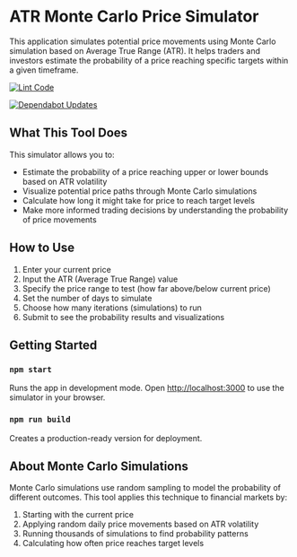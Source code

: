 # ATR Monte Carlo Price Simulator

This application simulates potential price movements using Monte Carlo simulation based on Average True Range (ATR). It helps traders and investors estimate the probability of a price reaching specific targets within a given timeframe.

[![Lint Code](https://github.com/awhipp/atr-montecarlo/actions/workflows/lint.yml/badge.svg)](https://github.com/awhipp/atr-montecarlo/actions/workflows/lint.yml)

[![Dependabot Updates](https://github.com/awhipp/atr-montecarlo/actions/workflows/dependabot/dependabot-updates/badge.svg)](https://github.com/awhipp/atr-montecarlo/actions/workflows/dependabot/dependabot-updates)

## What This Tool Does

This simulator allows you to:

- Estimate the probability of a price reaching upper or lower bounds based on ATR volatility
- Visualize potential price paths through Monte Carlo simulations
- Calculate how long it might take for price to reach target levels
- Make more informed trading decisions by understanding the probability of price movements

## How to Use

1. Enter your current price
2. Input the ATR (Average True Range) value
3. Specify the price range to test (how far above/below current price)
4. Set the number of days to simulate
5. Choose how many iterations (simulations) to run
6. Submit to see the probability results and visualizations

## Getting Started

### `npm start`

Runs the app in development mode. Open [http://localhost:3000](http://localhost:3000) to use the simulator in your browser.

### `npm run build`

Creates a production-ready version for deployment.

## About Monte Carlo Simulations

Monte Carlo simulations use random sampling to model the probability of different outcomes. This tool applies this technique to financial markets by:

1. Starting with the current price
2. Applying random daily price movements based on ATR volatility
3. Running thousands of simulations to find probability patterns
4. Calculating how often price reaches target levels
